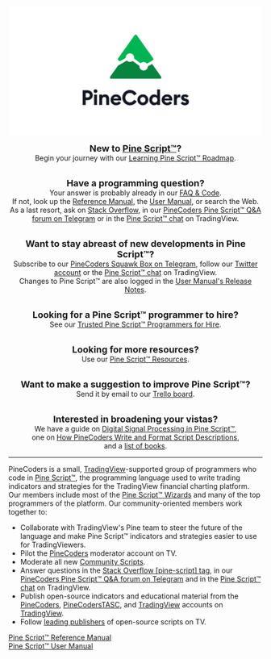 <!-- Global site tag (gtag.js) - Google Analytics -->
<script async src="https://www.googletagmanager.com/gtag/js?id=UA-147975914-1"></script>
<script>
  window.dataLayer = window.dataLayer || [];
  function gtag(){dataLayer.push(arguments);}
  gtag('js', new Date());

  gtag('config', 'UA-147975914-1');
</script>

<link rel="icon" href="http://pinecoders.com/favicon.ico?v=2" />

![logo](images/PineCoders.png "PineCoders")


<div align="center">
<font size="+1"><strong>New to <a href="https://www.tradingview.com/u/?solution=43000561836">Pine Script™</a>?</strong></font><br>
Begin your journey with our <a href="http://www.pinecoders.com/learning_pine_roadmap">Learning Pine Script™ Roadmap</a>.<br><br>

<font size="+1"><strong>Have a programming question?</strong></font><br>
Your answer is probably already in our <a href="http://www.pinecoders.com/faq_and_code">FAQ & Code</a>.<br>
If not, look up the <a href="https://www.tradingview.com/pine-script-reference/v5/">Reference Manual</a>, the <a href="https://www.tradingview.com/pine-script-docs/en/v5/Introduction.html">User Manual</a>, or search the Web.<br>
As a last resort, ask on <a href="https://stackoverflow.com/questions/tagged/pine-script?tab=Newest">Stack Overflow</a>, 
in our <a href="https://t.me/PineCodersQA">PineCoders Pine Script™ Q&A forum on Telegram</a> 
or in the <a href="https://www.tradingview.com/chat/#BfmVowG1TZkKO235">Pine Script™ chat</a> on TradingView.<br><br>

<font size="+1"><strong>Want to stay abreast of new developments in Pine Script™?</strong></font><br>
Subscribe to our <a href="https://t.me/PineCodersSquawkBox">PineCoders Squawk Box on Telegram</a>, follow our <a href="https://twitter.com/PineCoders">Twitter account</a> or the <a href="https://www.tradingview.com/chat/#BfmVowG1TZkKO235">Pine Script™ chat</a> on TradingView.<br>
Changes to Pine Script™ are also logged in the <a href="https://www.tradingview.com/pine-script-docs/en/v5/Release_notes.html">User Manual's Release Notes</a>.<br><br>

<font size="+1"><strong>Looking for a Pine Script™ programmer to hire?</strong></font><br>
See our <a href="https://www.tradingview.com/?solution=43000601677">Trusted Pine Script™ Programmers for Hire</a>.<br><br>

<font size="+1"><strong>Looking for more resources?</strong></font><br>
Use our <a href="http://www.pinecoders.com/resources">Pine Script™ Resources</a>.<br><br>

<font size="+1"><strong>Want to make a suggestion to improve Pine Script™?</strong></font><br>
Send it by email to our <a href="https://trello.com/c/QA6bcL7l">Trello board</a>.<br><br>

<font size="+1"><strong>Interested in broadening your vistas?</strong></font><br>
We have a guide on <a href="http://www.pinecoders.com/techniques/dsp">Digital Signal Processing in Pine Script™</a>,<br>
one on <a href="https://www.pinecoders.com/techniques/script_description">How PineCoders Write and Format Script Descriptions</a>,<br>
and a <a href="http://www.pinecoders.com/books">list of books</a>.
</div>


---


PineCoders is a small, [TradingView](https://www.tradingview.com/)-supported group of programmers who code in [Pine Script™](https://www.tradingview.com/pine-script-docs/en/v5/Introduction.html), the programming language used to write trading indicators and strategies for the TradingView financial charting platform. Our members include most of the [Pine Script™ Wizards](https://www.tradingview.com/u/PineCoders/#published-charts) and many of the top programmers of the platform. Our community-oriented members work together to:

- Collaborate with TradingView's Pine team to steer the future of the language and make Pine Script™ indicators and strategies easier to use for TradingViewers.
- Pilot the [PineCoders](https://www.tradingview.com/u/PineCoders/#published-charts) moderator account on TV.
- Moderate all new [Community Scripts](https://www.tradingview.com/scripts/).
- Answer questions in the <a href="https://stackoverflow.com/questions/tagged/pine-script?tab=Newest">Stack Overflow [pine-script] tag</a>, 
in our <a href="https://t.me/PineCodersQA">PineCoders Pine Script™ Q&A forum on Telegram</a> 
and in the <a href="https://www.tradingview.com/chat/#BfmVowG1TZkKO235">Pine Script™ chat</a> on TradingView. 
- Publish open-source indicators and educational material from the [PineCoders](https://www.tradingview.com/u/PineCoders/#published-scripts),
[PineCodersTASC](https://www.tradingview.com/u/PineCodersTASC/#published-scripts),
and [TradingView](https://www.tradingview.com/u/TradingView/#published-scripts) accounts on [TradingView](https://www.tradingview.com/).
- Follow [leading publishers](https://www.tradingview.com/u/PineCoders/#following-people) of open-source scripts on TV.

[Pine Script™ Reference Manual](https://www.tradingview.com/pine-script-reference/v5/)  
[Pine Script™ User Manual](https://www.tradingview.com/pine-script-docs/en/v5/)

